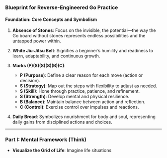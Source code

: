 ### **Blueprint for Reverse-Engineered Go Practice**

#### **Foundation: Core Concepts and Symbolism**
1. **Absence of Stones**: Focus on the invisible, the potential—the way the Go board without stones represents endless possibilities and the untapped power within.
2. **White Jiu-Jitsu Belt**: Signifies a beginner’s humility and readiness to learn, adaptability, and continuous growth.
3. **Marks (P)(S)(S)(S)(B)(C)**:
   - **P (Purpose)**: Define a clear reason for each move (action or decision).
   - **S (Strategy)**: Map out the steps with flexibility to adjust as needed.
   - **S (Skill)**: Hone through practice, patience, and refinement.
   - **S (Strength)**: Develop mental and physical resilience.
   - **B (Balance)**: Maintain balance between action and reflection.
   - **C (Control)**: Exercise control over impulses and reactions.

4. **Daily Bread**: Symbolizes nourishment for body and soul, representing daily gains from disciplined actions and choices.

---

### **Part I: Mental Framework (Think)**

- **Visualize the Grid of Life**: Imagine life situations